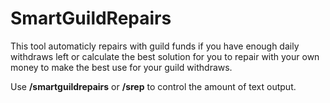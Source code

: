 # SmartGuildRepairs

This tool automaticly repairs with guild funds if you have enough daily withdraws left or calculate the best solution for you to repair with your own money to make the best use for your guild withdraws.

Use **/smartguildrepairs** or **/srep** to control the amount of text output.